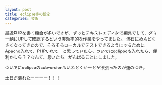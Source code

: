 ```yaml
---
layout: post
title: eclipse等の設定
categories: 技術
---
```


最近PHPを書く機会が多いですが、ずっとテキストエディタで編集でして、ダミー鯖にUPして確認するという非効率的な作業をやってました。
流石にめんどくさくなってきたので、そろそろローカルでテストできるようにするためにApache入れて、PHPいれてーと思っていたら、ついでにeclipseも入れたら、便利かしら？？なんて、思いたち、がんばることにしました。

ついでにeclipseのsubversionもいれとくかーとか欲張ったのが運のつき。

土日が潰れたーーーー！！！

